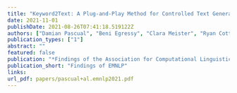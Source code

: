 ```yaml
---
title: "Keyword2Text: A Plug-and-Play Method for Controlled Text Generation"
date: 2021-11-01
publishDate: 2021-08-26T07:41:18.519122Z
authors: ["Damian Pascual", "Beni Egressy", "Clara Meister", "Ryan Cotterell", "Roger Wattenhofer"]
publication_types: ["1"]
abstract: ""
featured: false
publication: "*Findings of the Association for Computational Linguistics: EMNLP 2021*"
publication_short: "Findings of EMNLP"
links:
url_pdf: papers/pascual+al.emnlp2021.pdf
---
```



